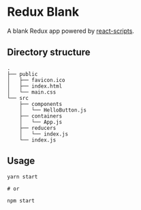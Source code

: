 
# Redux Blank

A blank Redux app powered by [react-scripts].

## Directory structure

```
.
├── public
│   ├── favicon.ico
│   ├── index.html
│   └── main.css
└── src
    ├── components
    │   └── HelloButton.js
    ├── containers
    │   └── App.js
    ├── reducers
    │   └── index.js
    └── index.js
```


## Usage

```
yarn start

# or 

npm start
```

[react-scripts]: https://github.com/facebookincubator/create-react-app "a node.js script"
